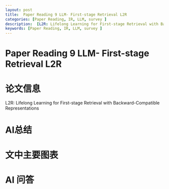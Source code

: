 ```yaml
---
layout: post
title:  Paper Reading 9 LLM- First-stage Retrieval L2R
categories: [Paper Reading, IR, LLM, survey ] 
description:  [L2R: Lifelong Learning for First-stage Retrieval with Backward-Compatible Representations]
keywords: [Paper Reading, IR, LLM, survey ] 
---
```




# Paper Reading 9 LLM- First-stage Retrieval L2R

# 论文信息

L2R: Lifelong Learning for First-stage Retrieval with Backward-Compatible Representations

# AI总结



# 文中主要图表



# AI 问答





